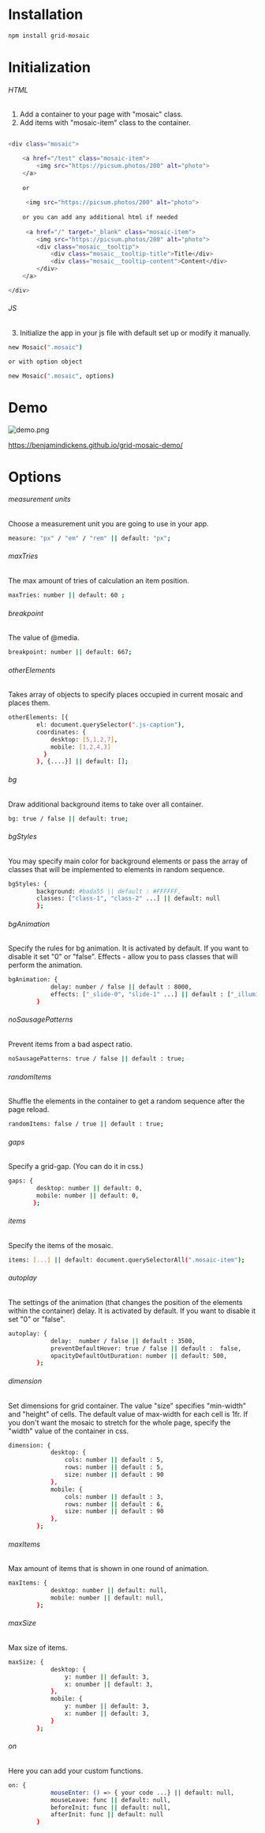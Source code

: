 # Installation

```bash
npm install grid-mosaic
```

# Initialization

###### HTML
1) Add a container to your page with "mosaic" class.
2) Add items with "mosaic-item" class to the container.

```bash

<div class="mosaic">

    <a href="/test" class="mosaic-item">
        <img src="https://picsum.photos/200" alt="photo">
    </a>
    
    or 
    
     <img src="https://picsum.photos/200" alt="photo">
     
    or you can add any additional html if needed
    
     <a href="/" target="_blank" class="mosaic-item">
        <img src="https://picsum.photos/200" alt="photo">
        <div class="mosaic__tooltip">
            <div class="mosaic__tooltip-title">Title</div>
            <div class="mosaic__tooltip-content">Content</div>
        </div>
    </a>

</div>
```

###### JS
3) Initialize the app in your js file with default set up or modify it manually.

```bash
new Mosaic(".mosaic")

or with option object

new Mosaic(".mosaic", options)
```

# Demo

![demo.png](demo.png)

https://benjamindickens.github.io/grid-mosaic-demo/

# Options

###### measurement units
Choose a measurement unit you are going to use in your app.
```bash
measure: "px" / "em" / "rem" || default: "px";
```

###### maxTries
The max amount of tries of calculation an item position.
```bash
maxTries: number || default: 60 ;
```

###### breakpoint
The value of @media.
```bash
breakpoint: number || default: 667;
```

###### otherElements
Takes array of objects to specify places occupied in current mosaic and places them.
```bash
otherElements: [{
        el: document.querySelector(".js-caption"),
        coordinates: {
            desktop: [5,1,2,7],
            mobile: [1,2,4,3]
          }
        }, {....}] || default: [];
```

###### bg
Draw additional background items to take over all container.
```bash
bg: true / false || default: true;
```

###### bgStyles
You may specify main color for background elements or pass the array of classes that will be implemented to elements in random sequence.
```bash
bgStyles: {
        background: #bada55 || default : #FFFFFF,
        classes: ["class-1", "class-2" ...] || default: null
        };
```

###### bgAnimation
Specify the rules for bg animation. It is activated by default. If you want to disable it set "0" or "false".
Effects - allow you to pass classes that will perform the animation.
```bash
bgAnimation: {
            delay: number / false || default : 8000,
            effects: ["_slide-0", "slide-1" ...] || default : ["_illuminate-0", "_illuminate-1", "_illuminate-2", "_illuminate-3"]
        }
```

###### noSausagePatterns
Prevent items from a bad aspect ratio. 
```bash
noSausagePatterns: true / false || default : true;
```

###### randomItems
Shuffle the elements in the container to get a random sequence after the page reload.
```bash
randomItems: false / true || default : true;
```

###### gaps
Specify a grid-gap. (You can do it in css.)
```bash
gaps: {
        desktop: number || default: 0,
        mobile: number || default: 0,
       };
```

###### items
Specify the items of the mosaic.
```bash
items: [...] || default: document.querySelectorAll(".mosaic-item");
```

###### autoplay
The settings of the animation (that changes the position of the elements within the container) delay.  It is activated by default. If you want to disable it set "0" or "false".
```bash
autoplay: {
            delay:  number / false || default : 3500,
            preventDefaultHover: true / false || default :  false,
            opacityDefaultOutDuration: number || default: 500,
        };
```

###### dimension
Set dimensions for grid container. The value "size" specifies "min-width" and "height" of cells.
The default value of max-width for each cell is 1fr. If you don't want the mosaic to stretch for the whole page, specify the "width" value of the container in css.
```bash
dimension: {
            desktop: {
                cols: number || default : 5,
                rows: number || default : 5,
                size: number || default : 90
            },
            mobile: {
                cols: number || default : 3,
                rows: number || default : 6,
                size: number || default : 90
            },
        };
```

###### maxItems
Max amount of items that is shown in one round of animation.
```bash
maxItems: {
            desktop: number || default: null,
            mobile: number || default: null,
        };
```

###### maxSize
Max size of items.
```bash
maxSize: {
            desktop: {
                y: number || default: 3,
                x: onumber || default: 3,
            },
            mobile: {
                y: number || default: 3,
                x: number || default: 3,
            }
        };
```

###### on
Here you can add your custom functions.
```bash
on: {
            mouseEnter: () => { your code ...} || default: null,
            mouseLeave: func || default: null,
            beforeInit: func || default: null,
            afterInit: func || default: null
        }
```